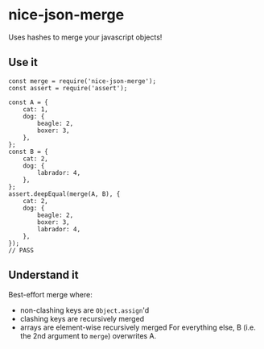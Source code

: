 # nice-json-merge

Uses hashes to merge your javascript objects!

## Use it

```
const merge = require('nice-json-merge');
const assert = require('assert');

const A = {
    cat: 1,
    dog: {
        beagle: 2,
        boxer: 3,
    },
};
const B = {
    cat: 2,
    dog: {
        labrador: 4,
    },
};
assert.deepEqual(merge(A, B), {
    cat: 2,
    dog: {
        beagle: 2,
        boxer: 3,
        labrador: 4,
    },
});
// PASS
```

## Understand it

Best-effort merge where:
 - non-clashing keys are `Object.assign`'d
 - clashing keys are recursively merged
 - arrays are element-wise recursively merged
For everything else, B (i.e. the 2nd argument to `merge`) overwrites A.
